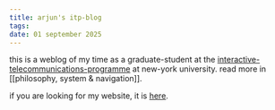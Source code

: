 ```yaml
---
title: arjun's itp-blog
tags:
date: 01 september 2025
---
```

this is a weblog of my time as a graduate-student at the [interactive-telecommunications-programme](https://itp.nyu.edu/itp/) at new-york university. read more in [[philosophy, system & navigation]]. 

if you are looking for my website, it is [here](https://arjunmakesthings.github.io).
